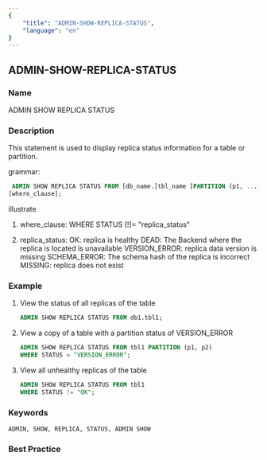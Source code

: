 ```yaml
---
{
    "title": "ADMIN-SHOW-REPLICA-STATUS",
    "language": "en"
}
---
```


<!--
Licensed to the Apache Software Foundation (ASF) under one
or more contributor license agreements.  See the NOTICE file
distributed with this work for additional information
regarding copyright ownership.  The ASF licenses this file
to you under the Apache License, Version 2.0 (the
"License"); you may not use this file except in compliance
with the License.  You may obtain a copy of the License at

  http://www.apache.org/licenses/LICENSE-2.0

Unless required by applicable law or agreed to in writing,
software distributed under the License is distributed on an
"AS IS" BASIS, WITHOUT WARRANTIES OR CONDITIONS OF ANY
KIND, either express or implied.  See the License for the
specific language governing permissions and limitations
under the License.
-->

## ADMIN-SHOW-REPLICA-STATUS

### Name

ADMIN SHOW REPLICA STATUS

### Description

This statement is used to display replica status information for a table or partition.

grammar:

```sql
 ADMIN SHOW REPLICA STATUS FROM [db_name.]tbl_name [PARTITION (p1, ...)]
[where_clause];
````

illustrate

1. where_clause:
       WHERE STATUS [!]= "replica_status"

2. replica_status:
       OK: replica is healthy
       DEAD: The Backend where the replica is located is unavailable
       VERSION_ERROR: replica data version is missing
       SCHEMA_ERROR: The schema hash of the replica is incorrect
       MISSING: replica does not exist

### Example

1. View the status of all replicas of the table

   ```sql
   ADMIN SHOW REPLICA STATUS FROM db1.tbl1;
   ````

2. View a copy of a table with a partition status of VERSION_ERROR

   ```sql
   ADMIN SHOW REPLICA STATUS FROM tbl1 PARTITION (p1, p2)
   WHERE STATUS = "VERSION_ERROR";
   ````

3. View all unhealthy replicas of the table

   ```sql
   ADMIN SHOW REPLICA STATUS FROM tbl1
   WHERE STATUS != "OK";
   ````

### Keywords

    ADMIN, SHOW, REPLICA, STATUS, ADMIN SHOW

### Best Practice


